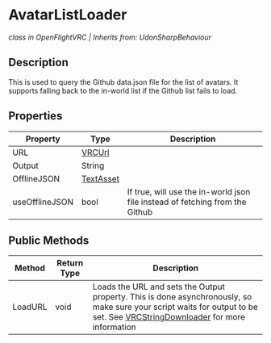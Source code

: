 # AvatarListLoader
*class in OpenFlightVRC | Inherits from: UdonSharpBehaviour*

## Description
This is used to query the Github data.json file for the list of avatars. It supports falling back to the in-world list if the Github list fails to load.

## Properties
| Property | Type | Description |
|-|-|-|
| URL | [VRCUrl](https://udonsharp.docs.vrchat.com/vrchat-api/#vrcurl) ||
| Output | String ||
| OfflineJSON | [TextAsset](https://docs.unity3d.com/ScriptReference/TextAsset.html) ||
| useOfflineJSON | bool | If true, will use the in-world json file instead of fetching from the Github |

## Public Methods
| Method | Return Type | Description |
|-|-|-|
| LoadURL | void | Loads the URL and sets the Output property. This is done asynchronously, so make sure your script waits for output to be set. See [VRCStringDownloader](https://docs.vrchat.com/docs/string-loading) for more information|
